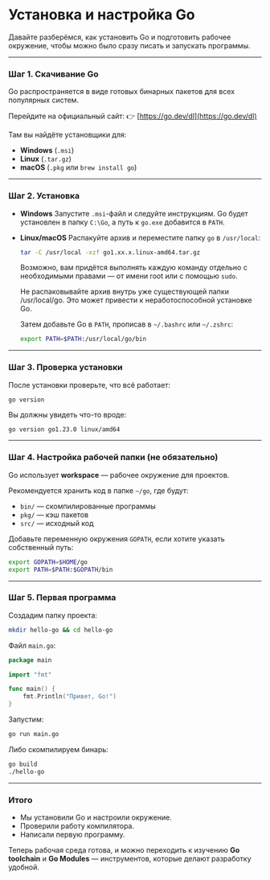 # Установка и настройка Go

Давайте разберёмся, как установить Go и подготовить рабочее окружение, чтобы можно было сразу писать и запускать программы.

---

### Шаг 1. Скачивание Go

Go распространяется в виде готовых бинарных пакетов для всех популярных систем.

Перейдите на официальный сайт:
👉 [https://go.dev/dl](https://go.dev/dl)

Там вы найдёте установщики для:

* **Windows** (`.msi`)
* **Linux** (`.tar.gz`)
* **macOS** (`.pkg` или `brew install go`)

---

### Шаг 2. Установка

* **Windows**
  Запустите `.msi`-файл и следуйте инструкциям. Go будет установлен в папку `C:\Go`, а путь к `go.exe` добавится в `PATH`.

* **Linux/macOS**
  Распакуйте архив и переместите папку `go` в `/usr/local`:

  ```bash
  tar -C /usr/local -xzf go1.xx.x.linux-amd64.tar.gz
  ```
  Возможно, вам придётся выполнять каждую команду отдельно с необходимыми правами — от имени root или с помощью `sudo`. 
  
  Не распаковывайте архив внутрь уже существующей папки /usr/local/go. Это может привести к неработоспособной установке Go.

  Затем добавьте Go в `PATH`, прописав в `~/.bashrc` или `~/.zshrc`:

  ```bash
  export PATH=$PATH:/usr/local/go/bin
  ```

---

### Шаг 3. Проверка установки

После установки проверьте, что всё работает:

```bash
go version
```

Вы должны увидеть что-то вроде:

```
go version go1.23.0 linux/amd64
```

---

### Шаг 4. Настройка рабочей папки (не обязательно)

Go использует **workspace** — рабочее окружение для проектов.

Рекомендуется хранить код в папке `~/go`, где будут:

* `bin/` — скомпилированные программы
* `pkg/` — кэш пакетов
* `src/` — исходный код

Добавьте переменную окружения `GOPATH`, если хотите указать собственный путь:

```bash
export GOPATH=$HOME/go
export PATH=$PATH:$GOPATH/bin
```

---

### Шаг 5. Первая программа

Создадим папку проекта:

```bash
mkdir hello-go && cd hello-go
```

Файл `main.go`:

```go
package main

import "fmt"

func main() {
    fmt.Println("Привет, Go!")
}
```

Запустим:

```bash
go run main.go
```

Либо скомпилируем бинарь:

```bash
go build
./hello-go
```

---

### Итого

* Мы установили Go и настроили окружение.
* Проверили работу компилятора.
* Написали первую программу.

Теперь рабочая среда готова, и можно переходить к изучению **Go toolchain** и **Go Modules** — инструментов, которые делают разработку удобной.